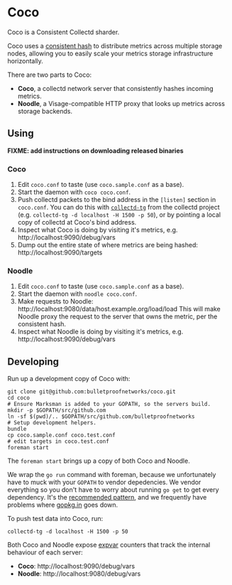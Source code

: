 # Coco

Coco is a Consistent Collectd sharder.

Coco uses a [consistent hash](https://en.wikipedia.org/wiki/Consistent_hashing)
to distribute metrics across multiple storage nodes, allowing you to easily
scale your metrics storage infrastructure horizontally.

There are two parts to Coco:

 - **Coco**, a collectd network server that consistently hashes incoming metrics.
 - **Noodle**, a Visage-compatible HTTP proxy that looks up metrics across
   storage backends.

## Using

**FIXME: add instructions on downloading released binaries**

### Coco

1. Edit `coco.conf` to taste (use `coco.sample.conf` as a base).
1. Start the daemon with `coco coco.conf`.
1. Push collectd packets to the bind address in the `[listen]` section in
   `coco.conf`. You can do this with
   [`collectd-tg`](https://collectd.org/documentation/manpages/collectd-tg.1.shtml)
   from the collectd project (e.g. `collectd-tg -d localhost -H 1500 -p 50`), or
   by pointing a local copy of collectd at Coco's bind address.
1. Inspect what Coco is doing by visiting it's metrics, e.g.
   http://localhost:9090/debug/vars
1. Dump out the entire state of where metrics are being hashed:
   http://localhost:9090/targets

### Noodle

1. Edit `coco.conf` to taste (use `coco.sample.conf` as a base).
1. Start the daemon with `noodle coco.conf`.
1. Make requests to Noodle: http://localhost:9080/data/host.example.org/load/load
   This will make Noodle proxy the request to the server that owns the metric,
   per the consistent hash.
1. Inspect what Noodle is doing by visiting it's metrics, e.g.
   http://localhost:9090/debug/vars

## Developing

Run up a development copy of Coco with:

```
git clone git@github.com:bulletproofnetworks/coco.git
cd coco
# Ensure Marksman is added to your GOPATH, so the servers build.
mkdir -p $GOPATH/src/github.com
ln -sf $(pwd)/.. $GOPATH/src/github.com/bulletproofnetworks
# Setup development helpers.
bundle
cp coco.sample.conf coco.test.conf
# edit targets in coco.test.conf
foreman start
```

The `foreman start` brings up a copy of both Coco and Noodle.

We wrap the `go run` command with foreman, because we unfortunately have to muck
with your `GOPATH` to vendor depedencies. We vendor everything so you don't have
to worry about running `go get` to get every dependency. It's the
[recommended pattern](http://peter.bourgon.org/go-in-production/#dependency-management),
and we frequently have problems where [gopkg.in](http://gopkg.in) goes down.

To push test data into Coco, run:

```
collectd-tg -d localhost -H 1500 -p 50
```

Both Coco and Noodle expose [expvar](http://golang.org/pkg/expvar/) counters
that track the internal behaviour of each server:

 - **Coco**: http://localhost:9090/debug/vars
 - **Noodle**: http://localhost:9080/debug/vars

